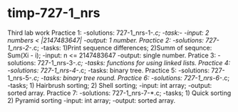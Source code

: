 # timp-727-1_nrs
Third lab work
Practice 1:
-solutions: 727-1_nrs-1-*.c;
-task:-
-input: 2 numbers < |2147483647|
-output: 1 number.
Practice 2:
-solutions: 727-1_nrs-2-*.c;
-tasks: 
	1)Print sequence differences;
	2)Summ of sequnce: Sum(Xi - i);
-input: n <= 2147483647
-output: single number.
Pratice 3:
-solutions: 727-1_nrs-3-*.c;
-tasks: functions for using linked lists.
Practice 4:
-solutions: 727-1_nrs-4-*.c;
-tasks: binary tree.
Practice 5:
-solutions: 727-1_nrs-5-*.c;
-tasks: binary tree round.
Practice 6:
-solutions: 727-1_nrs-6-*.c;
-tasks; 
	1) Hairbrush sorting;
	2) Shell sorting;
-input: int array;
-output: sorted array.
Practice 7:
-solutions: 727-1_nrs-7-*.c;
-tasks;
	1) Quick sorting
	2) Pyramid sorting
-input: int array;
-output: sorted array.
